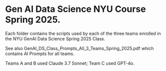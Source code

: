 # Gen AI Data Science NYU Course Spring 2025.
Each folder contains the scripts used by each of the three teams enrolled in the NYU GenAI Data Science Spring 2025 Class.

See also GenAI_DS_Class_Prompts_All_3_Teams_Spring_2025.pdf which contains AI Prompts for all teams. 

Teams A and B used Claude 3.7 Sonnet; Team C used GPT-4o.
